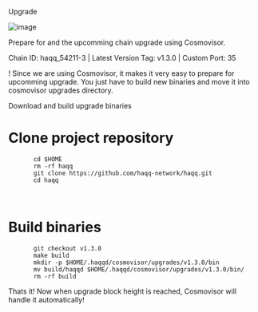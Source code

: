 Upgrade

![image](https://user-images.githubusercontent.com/91251550/209468717-42a6784d-4182-4426-9da0-b1529aa2da05.png)

Prepare for and the upcomming chain upgrade using Cosmovisor.

Chain ID: haqq_54211-3 | Latest Version Tag: v1.3.0 | Custom Port: 35

! Since we are using Cosmovisor, it makes it very easy to prepare for upcomming upgrade. You just have to build new binaries and move it into cosmovisor upgrades directory.

Download and build upgrade binaries

# Clone project repository
           cd $HOME
           rm -rf haqq
           git clone https://github.com/haqq-network/haqq.git
           cd haqq

​
# Build binaries
           git checkout v1.3.0
           make build
           mkdir -p $HOME/.haqqd/cosmovisor/upgrades/v1.3.0/bin
           mv build/haqqd $HOME/.haqqd/cosmovisor/upgrades/v1.3.0/bin/
           rm -rf build

Thats it! Now when upgrade block height is reached, Cosmovisor will handle it automatically!
